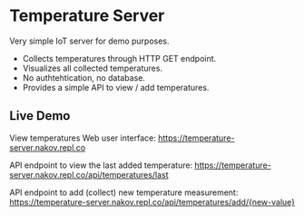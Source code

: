 # Temperature Server

Very simple IoT server for demo purposes.
 - Collects temperatures through HTTP GET endpoint.
 - Visualizes all collected temperatures.
 - No authtehtication, no database.
 - Provides a simple API to view / add temperatures.

## Live Demo

View temperatures Web user interface: https://temperature-server.nakov.repl.co

API endpoint to view the last added temperature: https://temperature-server.nakov.repl.co/api/temperatures/last

API endpoint to add (collect) new temperature measurement: https://temperature-server.nakov.repl.co/api/temperatures/add/{new-value}
